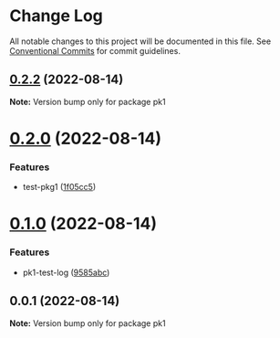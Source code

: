 # Change Log

All notable changes to this project will be documented in this file.
See [Conventional Commits](https://conventionalcommits.org) for commit guidelines.

## [0.2.2](https://github.com/aMiing/menorepo/compare/v0.2.1...v0.2.2) (2022-08-14)

**Note:** Version bump only for package pk1





# [0.2.0](https://github.com/aMiing/menorepo/compare/v0.1.0...v0.2.0) (2022-08-14)


### Features

* test-pkg1 ([1f05cc5](https://github.com/aMiing/menorepo/commit/1f05cc5153104e7ef7bd094348ae890755f15f18))





# [0.1.0](https://github.com/aMiing/menorepo/compare/v0.0.1...v0.1.0) (2022-08-14)


### Features

* pk1-test-log ([9585abc](https://github.com/aMiing/menorepo/commit/9585abcfc3116488c6eb0d1309d0c00797040377))





## 0.0.1 (2022-08-14)

**Note:** Version bump only for package pk1
